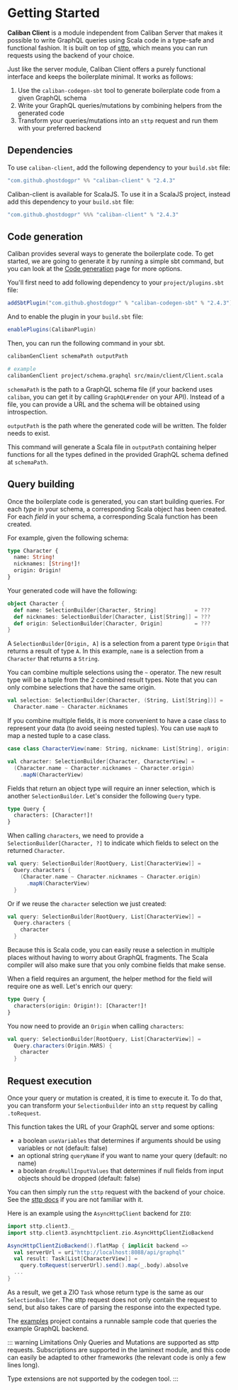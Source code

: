 # Getting Started

**Caliban Client** is a module independent from Caliban Server that makes it possible to write GraphQL queries using Scala code in a type-safe and functional fashion. It is built on top of [sttp](https://github.com/softwaremill/sttp), which means you can run requests using the backend of your choice.

Just like the server module, Caliban Client offers a purely functional interface and keeps the boilerplate minimal. It works as follows:
1. Use the `caliban-codegen-sbt` tool to generate boilerplate code from a given GraphQL schema
2. Write your GraphQL queries/mutations by combining helpers from the generated code
3. Transform your queries/mutations into an `sttp` request and run them with your preferred backend

## Dependencies

To use `caliban-client`, add the following dependency to your `build.sbt` file:

```scala
"com.github.ghostdogpr" %% "caliban-client" % "2.4.3"
```

Caliban-client is available for ScalaJS. To use it in a ScalaJS project, instead add this dependency to your `build.sbt` file:

```scala
"com.github.ghostdogpr" %%% "caliban-client" % "2.4.3"
```

## Code generation

Caliban provides several ways to generate the boilerplate code. To get started, we are going to generate it by running a
simple sbt command, but you can look at the [Code generation](client-codegen.md) page for more options.

You'll first need to add following dependency to your `project/plugins.sbt` file:
```scala
addSbtPlugin("com.github.ghostdogpr" % "caliban-codegen-sbt" % "2.4.3")
```

And to enable the plugin in your `build.sbt` file:
```scala
enablePlugins(CalibanPlugin)
```

Then, you can run the following command in your sbt.

```bash
calibanGenClient schemaPath outputPath

# example
calibanGenClient project/schema.graphql src/main/client/Client.scala
```
`schemaPath` is the path to a GraphQL schema file (if your backend uses `caliban`, you can get it by calling `GraphQL#render` on your API).
Instead of a file, you can provide a URL and the schema will be obtained using introspection.

`outputPath` is the path where the generated code will be written. The folder needs to exist.

This command will generate a Scala file in `outputPath` containing helper functions for all the types defined in the provided GraphQL schema defined at `schemaPath`.

## Query building

Once the boilerplate code is generated, you can start building queries. For each *type* in your schema, a corresponding Scala object has been created. For each *field* in your schema, a corresponding Scala function has been created.

For example, given the following schema:
```graphql
type Character {
  name: String!
  nicknames: [String!]!
  origin: Origin!
}
```

Your generated code will have the following:
```scala
object Character {
  def name: SelectionBuilder[Character, String]            = ???
  def nicknames: SelectionBuilder[Character, List[String]] = ???
  def origin: SelectionBuilder[Character, Origin]          = ???
}
```

A `SelectionBuilder[Origin, A]` is a selection from a parent type `Origin` that returns a result of type `A`. In this example, `name` is a selection from a `Character` that returns a `String`.

You can combine multiple selections using the `~` operator. The new result type will be a tuple from the 2 combined result types. Note that you can only combine selections that have the same origin.

```scala
val selection: SelectionBuilder[Character, (String, List[String])] =
  Character.name ~ Character.nicknames
```

If you combine multiple fields, it is more convenient to have a case class to represent your data (to avoid seeing nested tuples). You can use `mapN` to map a nested tuple to a case class.

```scala
case class CharacterView(name: String, nickname: List[String], origin: Origin)

val character: SelectionBuilder[Character, CharacterView] =
  (Character.name ~ Character.nicknames ~ Character.origin)
    .mapN(CharacterView)
```

Fields that return an object type will require an inner selection, which is another `SelectionBuilder`. Let's consider the following `Query` type.

```graphql
type Query {
  characters: [Character!]!
}
```
When calling `characters`, we need to provide a `SelectionBuilder[Character, ?]` to indicate which fields to select on the returned `Character`.

```scala
val query: SelectionBuilder[RootQuery, List[CharacterView]] =
  Query.characters {
    (Character.name ~ Character.nicknames ~ Character.origin)
      .mapN(CharacterView)
  }
```

Or if we reuse the `character` selection we just created:
```scala
val query: SelectionBuilder[RootQuery, List[CharacterView]] =
  Query.characters {
    character
  }
```

Because this is Scala code, you can easily reuse a selection in multiple places without having to worry about GraphQL fragments. The Scala compiler will also make sure that you only combine fields that make sense.

When a field requires an argument, the helper method for the field will require one as well. Let's enrich our query:

```graphql
type Query {
  characters(origin: Origin!): [Character!]!
}
```

You now need to provide an `Origin` when calling `characters`:

```scala
val query: SelectionBuilder[RootQuery, List[CharacterView]] =
  Query.characters(Origin.MARS) {
    character
  }
```

## Request execution

Once your query or mutation is created, it is time to execute it. To do that, you can transform your `SelectionBuilder` into an `sttp` request by calling `.toRequest`.

This function takes the URL of your GraphQL server and some options:
- a boolean `useVariables` that determines if arguments should be using variables or not (default: false)
- an optional string `queryName` if you want to name your query (default: no name)
- a boolean `dropNullInputValues` that determines if null fields from input objects should be dropped (default: false)

You can then simply run the `sttp` request with the backend of your choice. See the [sttp docs](https://sttp.readthedocs.io/en/latest/) if you are not familiar with it.

Here is an example using the `AsyncHttpClient` backend for `ZIO`:
```scala
import sttp.client3._
import sttp.client3.asynchttpclient.zio.AsyncHttpClientZioBackend

AsyncHttpClientZioBackend().flatMap { implicit backend =>
  val serverUrl = uri"http://localhost:8088/api/graphql"
  val result: Task[List[CharacterView]] =
    query.toRequest(serverUrl).send().map(_.body).absolve
  ...
}
```

As a result, we get a ZIO `Task` whose return type is the same as our `SelectionBuilder`. The sttp request does not only contain the request to send, but also takes care of parsing the response into the expected type.

The [examples](https://github.com/ghostdogpr/caliban/tree/series/2.x/examples/) project contains a runnable sample code that queries the example GraphQL backend.

::: warning Limitations
Only Queries and Mutations are supported as sttp requests.
Subscriptions are supported in the laminext module, and this code can easily be adapted to other frameworks (the relevant code is only a few lines long).

Type extensions are not supported by the codegen tool.
:::
